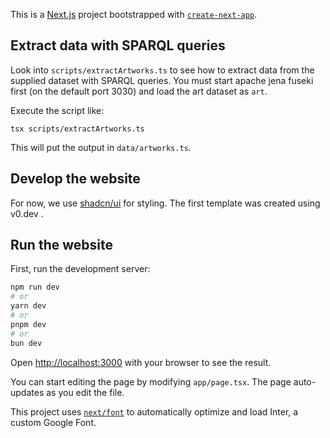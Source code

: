 This is a [Next.js](https://nextjs.org/) project bootstrapped with [`create-next-app`](https://github.com/vercel/next.js/tree/canary/packages/create-next-app).

## Extract data with SPARQL queries

Look into `scripts/extractArtworks.ts` to see how to extract data from the supplied dataset with SPARQL queries. You must start apache jena fuseki first (on the default port 3030) and load the art dataset as `art`.

Execute the script like:

```
tsx scripts/extractArtworks.ts
```

This will put the output in `data/artworks.ts`.

## Develop the website

For now, we use [shadcn/ui](https://ui.shadcn.com/) for styling. The first template was created using v0.dev .

## Run the website

First, run the development server:

```bash
npm run dev
# or
yarn dev
# or
pnpm dev
# or
bun dev
```

Open [http://localhost:3000](http://localhost:3000) with your browser to see the result.

You can start editing the page by modifying `app/page.tsx`. The page auto-updates as you edit the file.

This project uses [`next/font`](https://nextjs.org/docs/basic-features/font-optimization) to automatically optimize and load Inter, a custom Google Font.
